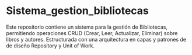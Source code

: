 # Sistema_gestion_bibliotecas
Este repositorio contiene un sistema para la gestión de Bibliotecas, permitiendo operaciones CRUD (Crear, Leer, Actualizar, Eliminar) sobre libros y autores. Estructurada con una arquitectura en capas y patrones de de diseño Repository y Unit of Work.
